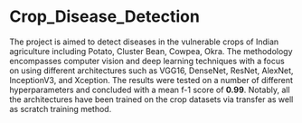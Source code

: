 # Crop_Disease_Detection

The project is aimed to detect diseases in the vulnerable crops of Indian agriculture including Potato, Cluster Bean, Cowpea, Okra. The methodology encompasses computer vision and deep learning techniques with a focus on using different architectures such as VGG16, DenseNet, ResNet, AlexNet, InceptionV3, and Xception. The results were tested on a number of different hyperparameters and concluded with a mean f-1 score of **0.99**. Notably, all the architectures have been trained on the crop datasets via transfer as well as scratch training method.
